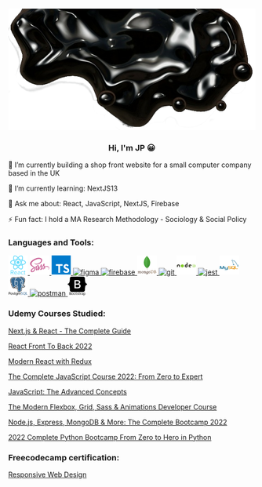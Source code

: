 ![alt text](https://github.com/JP-Soup/JP-Soup/blob/master/bblackliquiddrip.png?sanitize=true)

<h3 align="center">Hi, I'm JP 😀</h3>

<p align="left">🔭 I’m currently building a shop front website for a small computer company based in the UK</p>
<p align="left">🌱 I’m currently learning: NextJS13 </p>
<p align="left">💬 Ask me about: React, JavaScript, NextJS, Firebase </p>
<p align="left">⚡ Fun fact: I hold a MA Research Methodology - Sociology & Social Policy</p>

<h3 align="left">Languages and Tools:</h3>

 <p align="left">

<a href="https://reactjs.org/" target="_blank" rel="noreferrer"> <img src="https://raw.githubusercontent.com/devicons/devicon/master/icons/react/react-original-wordmark.svg" alt="react" width="40" height="40"/> </a> <a href="https://sass-lang.com" target="_blank" rel="noreferrer"> <img src="https://raw.githubusercontent.com/devicons/devicon/master/icons/sass/sass-original.svg" alt="sass" width="40" height="40"/> </a> <a href="https://www.typescriptlang.org/" target="_blank" rel="noreferrer"> <img src="https://raw.githubusercontent.com/devicons/devicon/master/icons/typescript/typescript-original.svg" alt="typescript" width="40" height="40"/> </a> <a href="https://www.figma.com/" target="_blank" rel="noreferrer"> <img src="https://www.vectorlogo.zone/logos/figma/figma-icon.svg" alt="figma" width="40" height="40"/> </a> <a href="https://firebase.google.com/" target="_blank" rel="noreferrer"> <img src="https://www.vectorlogo.zone/logos/firebase/firebase-icon.svg" alt="firebase" width="40" height="40"/> </a> <a href="https://www.mongodb.com/" target="_blank" rel="noreferrer"> <img src="https://raw.githubusercontent.com/devicons/devicon/master/icons/mongodb/mongodb-original-wordmark.svg" alt="mongodb" width="40" height="40"/> </a> <a href="https://git-scm.com/" target="_blank" rel="noreferrer"> <img src="https://www.vectorlogo.zone/logos/git-scm/git-scm-icon.svg" alt="git" width="40" height="40"/> </a> <a href="https://nodejs.org" target="_blank" rel="noreferrer"> <img src="https://raw.githubusercontent.com/devicons/devicon/master/icons/nodejs/nodejs-original-wordmark.svg" alt="nodejs" width="40" height="40"/> </a> <a href="https://jestjs.io" target="_blank" rel="noreferrer"> <img src="https://www.vectorlogo.zone/logos/jestjsio/jestjsio-icon.svg" alt="jest" width="40" height="40"/> </a> <a href="https://www.mysql.com/" target="_blank" rel="noreferrer"> <img src="https://raw.githubusercontent.com/devicons/devicon/master/icons/mysql/mysql-original-wordmark.svg" alt="mysql" width="40" height="40"/> </a> <a href="https://www.postgresql.org" target="_blank" rel="noreferrer"> <img src="https://raw.githubusercontent.com/devicons/devicon/master/icons/postgresql/postgresql-original-wordmark.svg" alt="postgresql" width="40" height="40"/> </a> <a href="https://postman.com" target="_blank" rel="noreferrer"> <img src="https://www.vectorlogo.zone/logos/getpostman/getpostman-icon.svg" alt="postman" width="40" height="40"/> </a> <a href="https://getbootstrap.com" target="_blank" rel="noreferrer"> <img src="https://raw.githubusercontent.com/devicons/devicon/master/icons/bootstrap/bootstrap-plain-wordmark.svg" alt="bootstrap" width="40" height="40"/> </a> </p>

<h3 align="left">Udemy Courses Studied:</h3>

<a href="https://www.udemy.com/course/nextjs-react-the-complete-guide/" target="_blank" rel="noreferrer">Next.js & React - The Complete Guide</a>

<a href="https://www.udemy.com/course/react-front-to-back-2022" target="_blank" rel="noreferrer">React Front To Back 2022</a>

<a href="https://www.udemy.com/course/react-redux/" target="_blank" rel="noreferrer">Modern React with Redux</a>

<a href="https://www.udemy.com/course/the-complete-javascript-course/" target="_blank" rel="noreferrer">The Complete JavaScript Course 2022: From Zero to Expert</a>

<a href="https://www.udemy.com/course/advanced-javascript-concepts/" target="_blank" rel="noreferrer">JavaScript: The Advanced Concepts</a>

<a href="https://www.udemy.com/course/the-modern-flexbox-grid-sass-animations-developer-course/" target="_blank" rel="noreferrer">The Modern Flexbox, Grid, Sass & Animations Developer Course</a>

<a href="https://www.udemy.com/course/nodejs-express-mongodb-bootcamp" target="_blank" rel="noreferrer">Node.js, Express, MongoDB & More: The Complete Bootcamp 2022</a>

<a href="https://www.udemy.com/course/complete-python-bootcamp/" target="_blank" rel="noreferrer">2022 Complete Python Bootcamp From Zero to Hero in Python</a>

<h3 align="left">Freecodecamp certification:</h3>
<a href="https://www.freecodecamp.org/certification/-soup/responsive-web-design" target="_blank" rel="noreferrer">Responsive Web Design</a>



